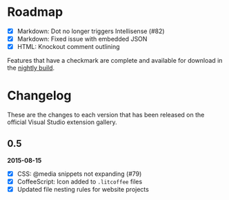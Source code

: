 # Roadmap

- [x] Markdown: Dot no longer triggers Intellisense (#82)
- [x] Markdown: Fixed issue with embedded JSON
- [x] HTML: Knockout comment outlining

Features that have a checkmark are complete and available for
download in the
[nightly build](http://vsixgallery.com/extension/5fb7364d-2e8c-44a4-95eb-2a382e30fec9/).

# Changelog

These are the changes to each version that has been released
on the official Visual Studio extension gallery.

## 0.5

**2015-08-15**

- [x] CSS: @media snippets not expanding (#79)
- [x] CoffeeScript: Icon added to `.litcoffee` files
- [x] Updated file nesting rules for website projects